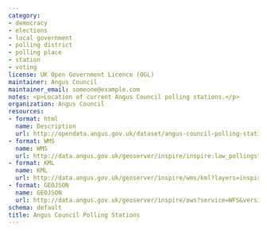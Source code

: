```yaml
---
category:
- democracy
- elections
- local government
- polling district
- polling place
- station
- voting
license: UK Open Government Licence (OGL)
maintainer: Angus Council
maintainer_email: someone@example.com
notes: <p>Location of current Angus Council polling stations.</p>
organization: Angus Council
resources:
- format: html
  name: Description
  url: http://opendata.angus.gov.uk/dataset/angus-council-polling-stations
- format: WMS
  name: WMS
  url: http://data.angus.gov.uk/geoserver/inspire/inspire:law_pollingstations/wms?service=WMS&request=GetMap
- format: KML
  name: KML
  url: http://data.angus.gov.uk/geoserver/inspire/wms/kml?layers=inspire:law_pollingstations&mode=download
- format: GEOJSON
  name: GEOJSON
  url: http://data.angus.gov.uk/geoserver/inspire/ows?service=WFS&version=1.0.0&request=GetFeature&typeName=inspire:law_pollingstations&outputFormat=application%2Fjson&srsName=EPSG:3857
schema: default
title: Angus Council Polling Stations
---
```

